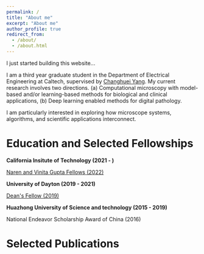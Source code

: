 ```yaml
---
permalink: /
title: "About me"
excerpt: "About me"
author_profile: true
redirect_from: 
  - /about/
  - /about.html
---
```


I just started building this website...

I am a third year graduate student in the Department of Electrical Engineering at Caltech, supervised by [Changhuei Yang](https://biophot.caltech.edu/). My current research involves two directions. (a) Computational microscopy with model-based and/or learning-based methods for biological and clinical applications, (b) Deep learning enabled methods for digital pathology. 

I am particularly interested in exploring how microscope systems, algorithms, and scientific applications interconnect.

Education and Selected Fellowships
======

**California Insitute of Technology (2021 - )**

[Naren and Vinita Gupta Fellows (2022)](https://s2i.caltech.edu/people/fellows)

**University of Dayton (2019 - 2021)**

[Dean's Fellow (2019)](https://udayton.edu/engineering/departments/electrooptics_grad/_resources/newsletters/2020-spring-newsletter.pdf)


**Huazhong University of Science and technology (2015 - 2019)**

National Endeavor Scholarship Award of China (2016)


Selected Publications
======

